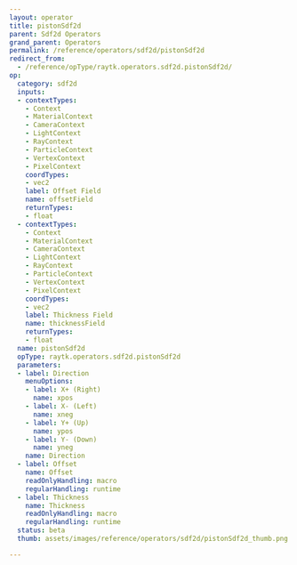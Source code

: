 ```yaml
---
layout: operator
title: pistonSdf2d
parent: Sdf2d Operators
grand_parent: Operators
permalink: /reference/operators/sdf2d/pistonSdf2d
redirect_from:
  - /reference/opType/raytk.operators.sdf2d.pistonSdf2d/
op:
  category: sdf2d
  inputs:
  - contextTypes:
    - Context
    - MaterialContext
    - CameraContext
    - LightContext
    - RayContext
    - ParticleContext
    - VertexContext
    - PixelContext
    coordTypes:
    - vec2
    label: Offset Field
    name: offsetField
    returnTypes:
    - float
  - contextTypes:
    - Context
    - MaterialContext
    - CameraContext
    - LightContext
    - RayContext
    - ParticleContext
    - VertexContext
    - PixelContext
    coordTypes:
    - vec2
    label: Thickness Field
    name: thicknessField
    returnTypes:
    - float
  name: pistonSdf2d
  opType: raytk.operators.sdf2d.pistonSdf2d
  parameters:
  - label: Direction
    menuOptions:
    - label: X+ (Right)
      name: xpos
    - label: X- (Left)
      name: xneg
    - label: Y+ (Up)
      name: ypos
    - label: Y- (Down)
      name: yneg
    name: Direction
  - label: Offset
    name: Offset
    readOnlyHandling: macro
    regularHandling: runtime
  - label: Thickness
    name: Thickness
    readOnlyHandling: macro
    regularHandling: runtime
  status: beta
  thumb: assets/images/reference/operators/sdf2d/pistonSdf2d_thumb.png

---
```

